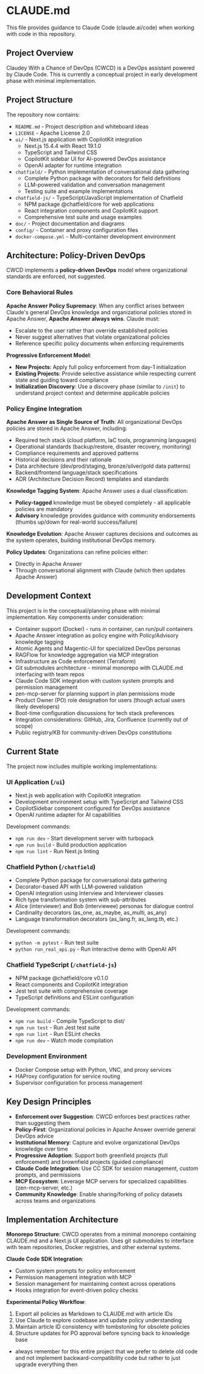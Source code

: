 # CLAUDE.md

This file provides guidance to Claude Code (claude.ai/code) when working with code in this repository.

## Project Overview

Claudey With a Chance of DevOps (CWCD) is a DevOps assistant powered by Claude Code. This is currently a conceptual project in early development phase with minimal implementation.

## Project Structure

The repository now contains:
- `README.md` - Project description and whiteboard ideas
- `LICENSE` - Apache License 2.0
- `ui/` - Next.js application with CopilotKit integration
  - Next.js 15.4.4 with React 19.1.0
  - TypeScript and Tailwind CSS
  - CopilotKit sidebar UI for AI-powered DevOps assistance
  - OpenAI adapter for runtime integration
- `chatfield/` - Python implementation of conversational data gathering
  - Complete Python package with decorators for field definitions
  - LLM-powered validation and conversation management
  - Testing suite and example implementations
- `chatfield-js/` - TypeScript/JavaScript implementation of Chatfield
  - NPM package @chatfield/core for web applications
  - React integration components and CopilotKit support
  - Comprehensive test suite and usage examples
- `doc/` - Project documentation and diagrams
- `config/` - Container and proxy configuration files
- `docker-compose.yml` - Multi-container development environment

## Architecture: Policy-Driven DevOps

CWCD implements a **policy-driven DevOps** model where organizational standards are enforced, not suggested.

### Core Behavioral Rules

**Apache Answer Policy Supremacy**: When any conflict arises between Claude's general DevOps knowledge and organizational policies stored in Apache Answer, **Apache Answer always wins**. Claude must:
- Escalate to the user rather than override established policies
- Never suggest alternatives that violate organizational policies
- Reference specific policy documents when enforcing requirements

**Progressive Enforcement Model**:
- **New Projects**: Apply full policy enforcement from day-1 initialization
- **Existing Projects**: Provide selective assistance while respecting current state and guiding toward compliance
- **Initialization Discovery**: Use a discovery phase (similar to `/init`) to understand project context and determine applicable policies

### Policy Engine Integration

**Apache Answer as Single Source of Truth**: All organizational DevOps policies are stored in Apache Answer, including:
- Required tech stack (cloud platform, IaC tools, programming languages)  
- Operational standards (backup/restore, disaster recovery, monitoring)
- Compliance requirements and approved patterns
- Historical decisions and their rationale
- Data architecture (dev/prod/staging, bronze/silver/gold data patterns)
- Backend/frontend language/stack specifications
- ADR (Architecture Decision Record) templates and standards

**Knowledge Tagging System**: Apache Answer uses a dual classification:
- **Policy-tagged** knowledge must be obeyed completely - all applicable policies are mandatory
- **Advisory** knowledge provides guidance with community endorsements (thumbs up/down for real-world success/failure)

**Knowledge Evolution**: Apache Answer captures decisions and outcomes as the system operates, building institutional DevOps memory.

**Policy Updates**: Organizations can refine policies either:
- Directly in Apache Answer
- Through conversational alignment with Claude (which then updates Apache Answer)

## Development Context

This project is in the conceptual/planning phase with minimal implementation. Key components under consideration:
- Container support (Docker) - runs in container, can run/pull containers
- Apache Answer integration as policy engine with Policy/Advisory knowledge tagging
- Atomic Agents and Magentic-UI for specialized DevOps personas
- RAGFlow for knowledge aggregation via MCP integration
- Infrastructure as Code enforcement (Terraform)
- Git submodules architecture - minimal monorepo with CLAUDE.md interfacing with team repos
- Claude Code SDK integration with custom system prompts and permission management
- zen-mcp-server for planning support in plan permissions mode
- Product Owner (PO) role designation for users (though actual users likely developers)
- Boot-time configuration discussions for tech stack preferences
- Integration considerations: GitHub, Jira, Confluence (currently out of scope)
- Public registry/KB for community-driven DevOps constitutions

## Current State

The project now includes multiple working implementations:

### UI Application (`/ui`)
- Next.js web application with CopilotKit integration
- Development environment setup with TypeScript and Tailwind CSS
- CopilotSidebar component configured for DevOps assistance
- OpenAI runtime adapter for AI capabilities

Development commands:
- `npm run dev` - Start development server with turbopack
- `npm run build` - Build production application
- `npm run lint` - Run Next.js linting

### Chatfield Python (`/chatfield`)
- Complete Python package for conversational data gathering
- Decorator-based API with LLM-powered validation
- OpenAI integration using Interview and Interviewer classes
- Rich type transformation system with sub-attributes
- Alice (interviewer) and Bob (interviewee) personas for dialogue control
- Cardinality decorators (as_one, as_maybe, as_multi, as_any)
- Language transformation decorators (as_lang.fr, as_lang.th, etc.)

Development commands:
- `python -m pytest` - Run test suite
- `python run_real_api.py` - Run interactive demo with OpenAI API

### Chatfield TypeScript (`/chatfield-js`)
- NPM package @chatfield/core v0.1.0
- React components and CopilotKit integration
- Jest test suite with comprehensive coverage
- TypeScript definitions and ESLint configuration

Development commands:
- `npm run build` - Compile TypeScript to dist/
- `npm run test` - Run Jest test suite
- `npm run lint` - Run ESLint checks
- `npm run dev` - Watch mode compilation

### Development Environment
- Docker Compose setup with Python, VNC, and proxy services
- HAProxy configuration for service routing
- Supervisor configuration for process management

## Key Design Principles

- **Enforcement over Suggestion**: CWCD enforces best practices rather than suggesting them
- **Policy-First**: Organizational policies in Apache Answer override general DevOps advice
- **Institutional Memory**: Capture and evolve organizational DevOps knowledge over time
- **Progressive Adoption**: Support both greenfield projects (full enforcement) and brownfield projects (guided compliance)
- **Claude Code Integration**: Use CC SDK for session management, custom prompts, and permissions
- **MCP Ecosystem**: Leverage MCP servers for specialized capabilities (zen-mcp-server, etc.)
- **Community Knowledge**: Enable sharing/forking of policy datasets across teams and organizations

## Implementation Architecture

**Monorepo Structure**: CWCD operates from a minimal monorepo containing CLAUDE.md and a Next.js UI application. Uses git submodules to interface with team repositories, Docker registries, and other external systems.

**Claude Code SDK Integration**: 
- Custom system prompts for policy enforcement
- Permission management integration with MCP
- Session management for maintaining context across operations
- Hooks integration for event-driven policy checks

**Experimental Policy Workflow**:
1. Export all policies as Markdown to CLAUDE.md with article IDs
2. Use Claude to explore codebase and update policy understanding
3. Maintain article ID consistency with tombstoning for obsolete policies
4. Structure updates for PO approval before syncing back to knowledge base
- always remember for this entire project that we prefer to delete old code and not implement backward-compatibility code but rather to just upgrade everything then